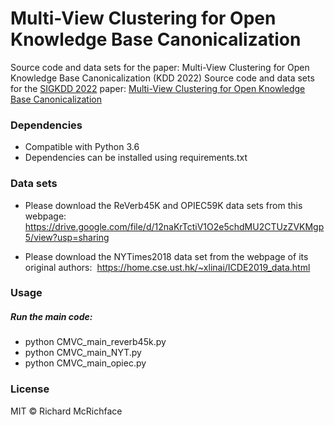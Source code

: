 # Multi-View Clustering for Open Knowledge Base Canonicalization

Source code and data sets for the paper: Multi-View Clustering for Open Knowledge Base Canonicalization (KDD 2022)
Source code and data sets for the [SIGKDD 2022](https://kdd.org/kdd2022/) paper: [Multi-View Clustering for Open Knowledge Base Canonicalization](https://dl.acm.org/doi/pdf/10.1145/3534678.3539449)

### Dependencies

* Compatible with Python 3.6
* Dependencies can be installed using requirements.txt

### Data sets
* Please download the ReVerb45K and OPIEC59K data sets from this webpage: 
https://drive.google.com/file/d/12naKrTctiV1O2e5chdMU2CTUzZVKMgp5/view?usp=sharing

* Please download the NYTimes2018 data set from the webpage of its original authors: 
https://home.cse.ust.hk/~xlinai/ICDE2019_data.html

### Usage

##### Run the main code:

* python CMVC_main_reverb45k.py
* python CMVC_main_NYT.py
* python CMVC_main_opiec.py


### License

MIT © Richard McRichface
